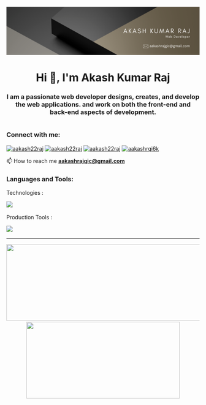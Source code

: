 ![logo](https://github.com/aakash22raj/aakash22raj/blob/main/Black%20Gold%20Minimalist%20Elegant%20Business%20LinkedIn%20Banner.png)

<h1 align="center">Hi 👋, I'm Akash Kumar Raj</h1>
<h3 align="center">I am a passionate web developer designs, creates, and develop the web applications. and work on both the front-end and back-end aspects of development.</h3>
  

<h1 align="center"></h1>


<h3 align="left">Connect with me:</h3>
<p align="left">
<a href="https://twitter.com/aakash22raj" target="blank"><img align="center" src="https://raw.githubusercontent.com/rahuldkjain/github-profile-readme-generator/master/src/images/icons/Social/twitter.svg" alt="aakash22raj" height="30" width="40" /></a>
<a href="https://linkedin.com/in/aakash22raj" target="blank"><img align="center" src="https://raw.githubusercontent.com/rahuldkjain/github-profile-readme-generator/master/src/images/icons/Social/linked-in-alt.svg" alt="aakash22raj" height="30" width="40" /></a>
<a href="https://instagram.com/aakash22raj" target="blank"><img align="center" src="https://raw.githubusercontent.com/rahuldkjain/github-profile-readme-generator/master/src/images/icons/Social/instagram.svg" alt="aakash22raj" height="30" width="40" /></a>
<a href="https://auth.geeksforgeeks.org/user/aakashrqi6k" target="blank"><img align="center" src="https://raw.githubusercontent.com/rahuldkjain/github-profile-readme-generator/master/src/images/icons/Social/geeks-for-geeks.svg" alt="aakashrqi6k" height="30" width="40" /></a>

  📫 How to reach me **aakashrajgic@gmail.com**
</p>


<h3 align="left">Languages and Tools:</h3>
<p>Technologies :</p>
<p align="">
<img src="https://skillicons.dev/icons?i=c,cpp,python,html,css,tailwind,js,react,nextjs,nodejs,express,mongodb" /> </a> 
</p>
<p>Production Tools :</p>
<p align="">
<img src="https://skillicons.dev/icons?i=git,github,postman,redux,netlify,vercel,figma,npm" /> </a> 
</p>



---




<p align="center">
  <img width="600" height="200" src="https://github-readme-stats.vercel.app/api?username=aakash22raj&show_icons=true&theme=vision-friendly-dark">
  <img width="400" height="200" src="https://github-readme-stats.vercel.app/api/top-langs/?username=aakash22raj&size_weight=0.0005&count_weight=0.3&layout=compact&theme=vision-friendly-dark">
</p>
 


<div id="header" align="center">
  <img src="https://komarev.com/ghpvc/?username=aakash22raj&style=for-the-badge&color=orange" alt=""/>
</div>
